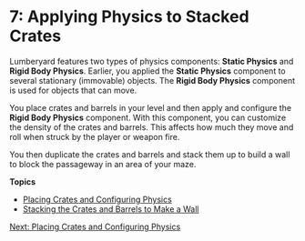 # 7: Applying Physics to Stacked Crates<a name="physics"></a>

 Lumberyard features two types of physics components: **Static Physics** and **Rigid Body Physics**\. Earlier, you applied the **Static Physics** component to several stationary \(immovable\) objects\. The **Rigid Body Physics** component is used for objects that can move\. 

You place crates and barrels in your level and then apply and configure the **Rigid Body Physics** component\. With this component, you can customize the density of the crates and barrels\. This affects how much they move and roll when struck by the player or weapon fire\.

You then duplicate the crates and barrels and stack them up to build a wall to block the passageway in an area of your maze\. 

**Topics**
+ [Placing Crates and Configuring Physics](physics-placecrates.md)
+ [Stacking the Crates and Barrels to Make a Wall](physics-organize.md)

[Next: Placing Crates and Configuring Physics](physics-placecrates.md)